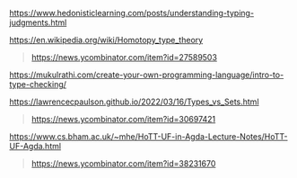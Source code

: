 https://www.hedonisticlearning.com/posts/understanding-typing-judgments.html

https://en.wikipedia.org/wiki/Homotopy_type_theory
> https://news.ycombinator.com/item?id=27589503

https://mukulrathi.com/create-your-own-programming-language/intro-to-type-checking/

https://lawrencecpaulson.github.io/2022/03/16/Types_vs_Sets.html
> https://news.ycombinator.com/item?id=30697421

https://www.cs.bham.ac.uk/~mhe/HoTT-UF-in-Agda-Lecture-Notes/HoTT-UF-Agda.html
> https://news.ycombinator.com/item?id=38231670

